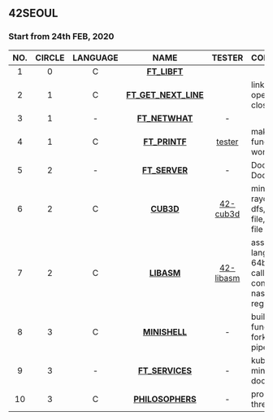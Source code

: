 ## 42SEOUL
### Start from 24th FEB, 2020

|NO.|CIRCLE|LANGUAGE|NAME|TESTER|CONTENTS|
|:--:|:--:|:---:|:---:|:---:|:--|
|1|0|C|[**FT_LIBFT**](./01_FT_LIBFT)|||
|2|1|C|[**FT_GET_NEXT_LINE**](./02_FT_GNL)||linked list, open(), close()|
|3|1| - |[**FT_NETWHAT**](./03_FT_NETWHAT)| - ||
|4|1|C|[**FT_PRINTF**](./04_FT_PRINTF/)|[tester](./04_FT_PRINTF/README.md)|make functions work|
|5|2| - |[**FT_SERVER**](./05_FT_SERVER)| - |Docker, Dockerfile|
|6|2|C|[**CUB3D**](./06_CUB3D)|[42-cub3d](https://github.com/Glagan/42-cub3d)|minilibX, raycasting, dfs, bmp file, library file|
|7|2|C|[**LIBASM**](./07_LIBASM)|[42-libasm](https://github.com/Glagan/42-libasm)|assembly language, 64bits calling convention, nasm, gdb, register|
|8|3| C |[**MINISHELL**](./08_MINISHELL)| - |builtin functions, fork, pipeline|
|9|3| - |[**FT_SERVICES**](./09_FT_SERVICES)| - |kubernetes, minikube, docker|
|10|3| C |[**PHILOSOPHERS**](./10_PHILOSOPHERS)| - |process, thread|
